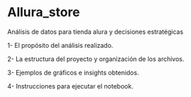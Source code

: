 # Allura_store
Análisis de datos para tienda alura y decisiones estratégicas

1- El propósito del análisis realizado.

2- La estructura del proyecto y organización de los archivos.

3- Ejemplos de gráficos e insights obtenidos.

4- Instrucciones para ejecutar el notebook.
